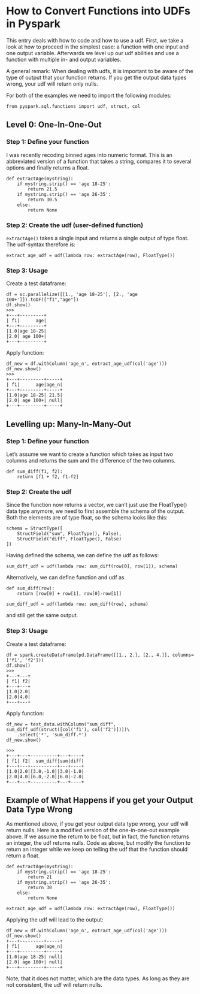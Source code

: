 # How to Convert Functions into UDFs in Pyspark
This entry deals with how to code and how to use a udf. First, we take a look at how to proceed in the simplest case: 
a function with one
input and one output variable. Afterwards we level up our udf abilities and use a function with multiple in- and 
output variables.

A general remark: When dealing with udfs, it is important to be aware of the type of output that your function returns. If you get the output data types wrong, your udf will return only nulls.

For both of the examples we need to import the following modules:
```
from pyspark.sql.functions import udf, struct, col
```

## Level 0: One-In-One-Out
### Step 1: Define your function
I was recently recoding binned ages into numeric format. This is an abbreviated version of a function that takes a string, compares it to several options and finally returns a float.
```
def extractAge(mystring):
    if mystring.strip() == 'age 18-25':
        return 21.5
    if mystring.strip() == 'age 26-35':
        return 30.5
    else:
        return None
```

### Step 2: Create the udf (user-defined function)
`extractAge()` takes a single input and returns a single output of type float. The udf-syntax therefore is:
```
extract_age_udf = udf(lambda row: extractAge(row), FloatType())
```
### Step 3: Usage
Create a test dataframe:
```
df = sc.parallelize([[1., 'age 18-25'], [2., 'age 100+']]).toDF(["f1","age"])
df.show()
>>>
+---+---------+
| f1|      age|
+---+---------+
|1.0|age 18-25|
|2.0| age 100+|
+---+---------+
```
Apply function:
```
df_new = df.withColumn('age_n', extract_age_udf(col('age')))
df_new.show()
>>>
+---+---------+-----+
| f1|      age|age_n|
+---+---------+-----+
|1.0|age 18-25| 21.5|
|2.0| age 100+| null|
+---+---------+-----+
```

## Levelling up: Many-In-Many-Out

### Step 1: Define your function
Let’s assume we want to create a function which takes as input two columns and returns the sum and the difference of the two columns.

```
def sum_diff(f1, f2):
	return [f1 + f2, f1-f2]
```

### Step 2: Create the udf
Since the function now returns a vector, we can’t just use the FloatType() data type anymore, we need to first assemble the schema of the output. Both the elements are of type float, so the schema looks like this:

```
schema = StructType([
    StructField("sum", FloatType(), False),
    StructField("diff", FloatType(), False)
])
```

Having defined the schema, we can define the udf as follows:
```
sum_diff_udf = udf(lambda row: sum_diff(row[0], row[1]), schema)
```

Alternatively, we can define function and udf as
```
def sum_diff(row):
	return [row[0] + row[1], row[0]-row[1]]
	
sum_diff_udf = udf(lambda row: sum_diff(row), schema)
```
and still get the same output.


### Step 3: Usage
Create a test dataframe:
```
df = spark.createDataFrame(pd.DataFrame([[1., 2.], [2., 4.]], columns=['f1', 'f2']))
df.show()
>>>
+---+---+
| f1| f2|
+---+---+
|1.0|2.0|
|2.0|4.0|
+---+---+
```

Apply function:
```
df_new = test_data.withColumn("sum_diff", sum_diff_udf(struct([col('f1'), col('f2')])))\
	.select('*', 'sum_diff.*')
df_new.show()

>>>
+---+---+----------+---+----+
| f1| f2|  sum_diff|sum|diff|
+---+---+----------+---+----+
|1.0|2.0|[3.0,-1.0]|3.0|-1.0|
|2.0|4.0|[6.0,-2.0]|6.0|-2.0|
+---+---+----------+---+----+

```

## Example of What Happens if you get your Output Data Type Wrong
As mentioned above, if you get your output data type wrong, your udf will return nulls. Here is a modified version of the 
one-in-one-out example above. If we assume the return to be float, but in fact, the function returns an integer, the udf returns nulls. Code as above, but modify the function to return an integer while we keep on telling the udf that the function should return a float.
```
def extractAge(mystring):
    if mystring.strip() == 'age 18-25':
        return 21
    if mystring.strip() == 'age 26-35':
        return 30
    else:
        return None
	
extract_age_udf = udf(lambda row: extractAge(row), FloatType())
```
Applying the udf will lead to the output:
```
df_new = df.withColumn('age_n', extract_age_udf(col('age')))
df_new.show()
+---+---------+-----+
| f1|      age|age_n|
+---+---------+-----+
|1.0|age 18-25| null|
|2.0| age 100+| null|
+---+---------+-----+
```
Note, that it does not matter, which are the data types. As long as they are not consistent, the udf will return nulls.

